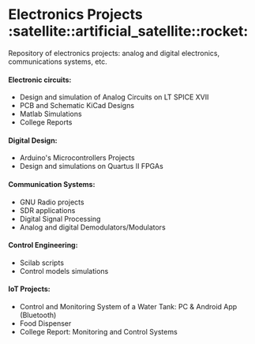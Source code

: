 <h1> Electronics Projects :satellite::artificial_satellite::rocket: </h1>

<p>  Repository of electronics projects: analog and digital electronics, communications systems, etc.</p> 

<h4> Electronic circuits:</h4>

<ul>
    <li> Design and simulation of Analog Circuits on LT SPICE XVII </li>
    <li> PCB and Schematic KiCad Designs </li>
     <li> Matlab Simulations </li>
    <li>  College Reports </li>
</ul>  

<h4>Digital Design:</h4>

<ul>
    <li> Arduino's Microcontrollers Projects </li>
     <li> Design and simulations on Quartus II FPGAs </li>
</ul>  

<h4>Communication Systems:</h4>

<ul>
    <li> GNU Radio projects </li>
     <li> SDR applications </li>
     <li> Digital Signal Processing </li>
     <li> Analog and digital Demodulators/Modulators </li>
</ul>  

<h4>Control Engineering:</h4>

<ul>
    <li> Scilab scripts </li>
     <li> Control models simulations </li>
</ul>  

<h4> IoT Projects:</h4>

<ul>
    <li> Control and Monitoring System of a Water Tank: PC & Android App (Bluetooth)  </li>
    <li> Food Dispenser  </li>
    <li> College Report: Monitoring and Control Systems  </li>
</ul>  
